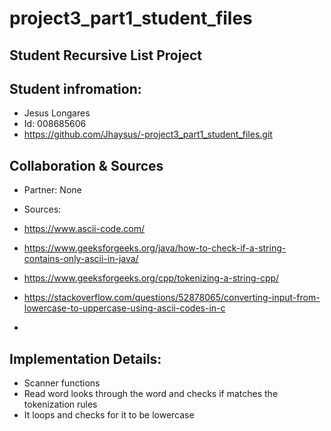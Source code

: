 # project3_part1_student_files
## Student Recursive List Project
## Student infromation:
- Jesus Longares
- Id: 008685606
- https://github.com/Jhaysus/-project3_part1_student_files.git
## Collaboration & Sources
- Partner: None
- Sources:
- https://www.ascii-code.com/
- https://www.geeksforgeeks.org/java/how-to-check-if-a-string-contains-only-ascii-in-java/
- https://www.geeksforgeeks.org/cpp/tokenizing-a-string-cpp/
- https://stackoverflow.com/questions/52878065/converting-input-from-lowercase-to-uppercase-using-ascii-codes-in-c

- 
## Implementation Details:
- Scanner functions
- Read word looks through the word and checks if matches the tokenization rules
-   It loops and checks for it to be lowercase
